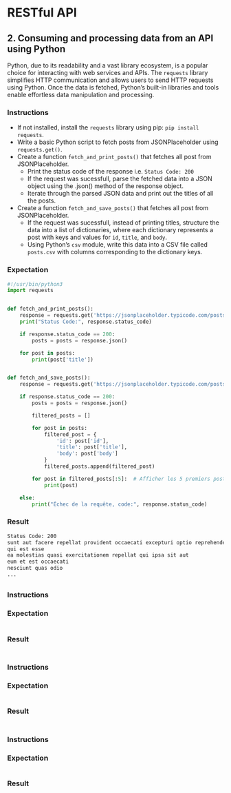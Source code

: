 # RESTful API

## 2. Consuming and processing data from an API using Python
Python, due to its readability and a vast library ecosystem, is a popular choice for interacting with web services and APIs. The `requests` library simplifies HTTP communication and allows users to send HTTP requests using Python. Once the data is fetched, Python’s built-in libraries and tools enable effortless data manipulation and processing.

### Instructions
- If not installed, install the `requests` library using pip: `pip install requests`.
- Write a basic Python script to fetch posts from JSONPlaceholder using `requests.get()`.
- Create a function `fetch_and_print_posts()` that fetches all post from JSONPlaceholder.
    - Print the status code of the response i.e. `Status Code: 200`
    - If the request was sucessfull, parse the fetched data into a JSON object using the .json() method of the response object.
    - Iterate through the parsed JSON data and print out the titles of all the posts.
- Create a function `fetch_and_save_posts()` that fetches all post from JSONPlaceholder.
    - If the request was sucessfull, instead of printing titles, structure the data into a list of dictionaries, where each dictionary represents a post with keys and values for `id`, `title`, and `body`.
    - Using Python’s `csv` module, write this data into a CSV file called `posts.csv` with columns corresponding to the dictionary keys.

### Expectation
```python
#!/usr/bin/python3
import requests


def fetch_and_print_posts():
    response = requests.get('https://jsonplaceholder.typicode.com/posts')
    print("Status Code:", response.status_code)

    if response.status_code == 200:
        posts = posts = response.json()

    for post in posts:
        print(post['title'])


def fetch_and_save_posts():
    response = requests.get('https://jsonplaceholder.typicode.com/posts')

    if response.status_code == 200:
        posts = posts = response.json()

        filtered_posts = []

        for post in posts:
            filtered_post = {
                'id': post['id'],
                'title': post['title'],
                'body': post['body']
            }
            filtered_posts.append(filtered_post)

        for post in filtered_posts[:5]:  # Afficher les 5 premiers posts
            print(post)

    else:
        print("Échec de la requête, code:", response.status_code)
```
### Result
```bash
Status Code: 200
sunt aut facere repellat provident occaecati excepturi optio reprehenderit
qui est esse
ea molestias quasi exercitationem repellat qui ipsa sit aut
eum et est occaecati
nesciunt quas odio
...
```

##

### Instructions

### Expectation
```python3
```
### Result
```bash
```

##

### Instructions

### Expectation
```python3
```
### Result
```bash
```

##

### Instructions

### Expectation
```python3
```
### Result
```bash
```
